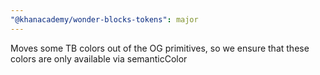 ```yaml
---
"@khanacademy/wonder-blocks-tokens": major
---
```


Moves some TB colors out of the OG primitives, so we ensure that these colors are only available via semanticColor
